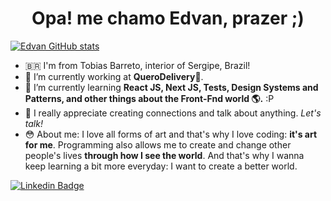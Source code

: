 <h1 align="center">Opa! me chamo Edvan, prazer ;)</h1>

[![Edvan GitHub stats](https://github-readme-stats.vercel.app/api?username=edvansts)](https://github.com/edvansts/github-readme-stats)

- 🇧🇷  I'm from Tobias Barreto, interior of Sergipe, Brazil!
- 🔭  I’m currently working at <b>QueroDelivery</b>💜.
- 🌱  I’m currently learning <b>React JS, Next JS, Tests, Design Systems and Patterns, and other things about the Front-Fnd world 🌎.</b> :P
- 💬  I really appreciate creating connections and talk about anything. <i>Let's talk!</i>
- 😳 About me: I love all forms of art and that's why I love coding: <b>it's art for me</b>. Programming also allows me to create and change other people's lives <b>through how I see the world</b>. And that's why I wanna keep learning a bit more everyday: I want to create a better world. 

[![Linkedin Badge](https://img.shields.io/badge/-Edvan_de_Matos-blue?style=flat-square&logo=Linkedin&logoColor=white&link=https://www.linkedin.com/in/matos-edvan/)](https://www.linkedin.com/in/matos-edvan/) 
